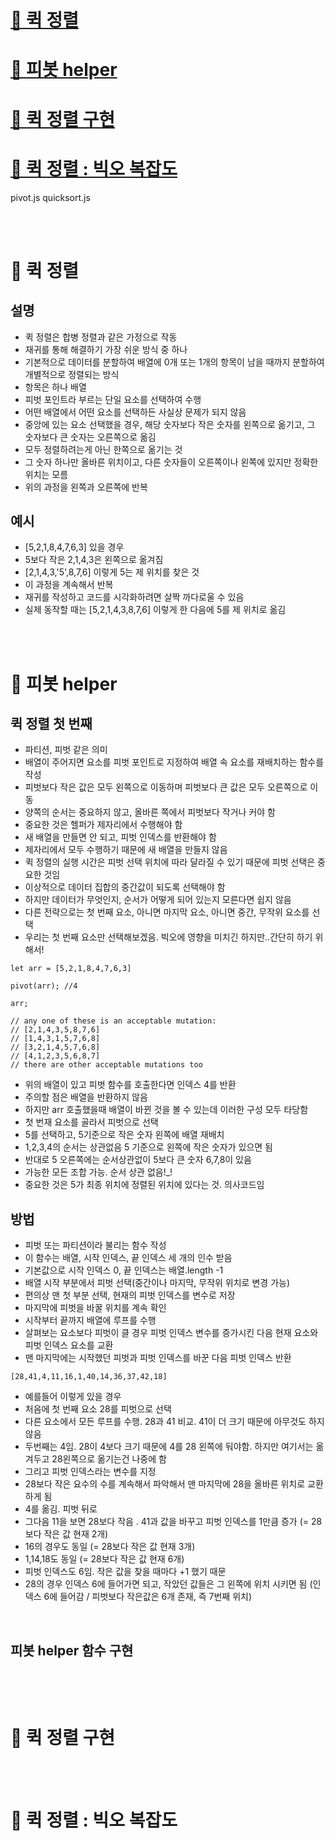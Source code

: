 # <a href="#1">🐣 퀵 정렬</a> <br/>
# <a href="#2">🐣 피봇 helper </a> <br/>
# <a href="#3">🐣 퀵 정렬 구현 </a> <br/>
# <a href="#4">🐣 퀵 정렬 : 빅오 복잡도 </a> <br/>
pivot.js
quicksort.js

<br/>
<br/>

# 🐣   퀵 정렬<span id="1">
## 설명
- 퀵 정렬은 합병 정렬과 같은 가정으로 작동
- 재귀를 통해 해결하기 가장 쉬운 방식 중 하나
- 기본적으로 데이터를 분할하여 배열에 0개 또는 1개의 항목이 남을 때까지 분할하여 개별적으로 정렬되는 방식
- 항목은 하나 배열
- 피벗 포인트라 부르는 단일 요소를 선택하여 수행
- 어떤 배열에서 어떤 요소를 선택하든 사실상 문제가 되지 않음
- 중앙에 있는 요소 선택했을 경우, 해당 숫자보다 작은 숫자를 왼쪽으로 옮기고, 그 숫자보다 큰 숫자는 오른쪽으로 옮김
- 모두 정렬하려는게 아닌 한쪽으로 옮기는 것
- 그 숫자 하나만 올바른 위치이고, 다른 숫자들이 오른쪽이나 왼쪽에 있지만 정확한 위치는 모름
- 위의 과정을 왼쪽과 오른쪽에 반복

## 예시
- [5,2,1,8,4,7,6,3] 있을 경우
- 5보다 작은 2,1,4,3은 왼쪽으로 옮겨짐
- [2,1,4,3,'5',8,7,6] 이렇게 5는 제 위치를 찾은 것
- 이 과정을 계속해서 반복
- 재귀를 작성하고 코드를 시각화하려면 살짝 까다로울 수 있음
- 실제 동작할 때는 [5,2,1,4,3,8,7,6] 이렇게 한 다음에 5를 제 위치로 옮김

<br/>
<br/>

# 🐣   피봇 helper <span id="2">
## 퀵 정렬 첫 번째
- 파티션, 피벗 같은 의미
- 배열이 주어지면 요소를 피벗 포인트로 지정하여 배열 속 요소를 재배치하는 함수를 작성
- 피벗보다 작은 값은 모두 왼쪽으로 이동하며 피벗보다 큰 값은 모두 오른쪽으로 이동
- 양쪽의 순서는 중요하지 않고, 올바른 쪽에서 피벗보다 작거나 커야 함
- 중요한 것은 헬퍼가 제자리에서 수행해야 함
- 새 배열을 만들면 안 되고, 피벗 인덱스를 반환해야 함
- 제자리에서 모두 수행하기 때문에 새 배열을 만들지 않음
- 퀵 정렬의 실행 시간은 피벗 선택 위치에 따라 달라질 수 있기 때문에 피벗 선택은 중요한 것임
- 이상적으로 데이터 집합의 중간값이 되도록 선택해야 함
- 하지만 데이터가 무엇인지, 순서가 어떻게 되어 있는지 모른다면 쉽지 않음
- 다른 전략으로는 첫 번째 요소, 아니면 마지막 요소, 아니면 중간, 무작위 요소를 선택
- 우리는 첫 번째 요소만 선택해보겠음. 빅오에 영향을 미치긴 하지만..간단히 하기 위해서!

```
let arr = [5,2,1,8,4,7,6,3]

pivot(arr); //4

arr;

// any one of these is an acceptable mutation:
// [2,1,4,3,5,8,7,6]
// [1,4,3,1,5,7,6,8]
// [3,2,1,4,5,7,6,8]
// [4,1,2,3,5,6,8,7]
// there are other acceptable mutations too

```

- 위의 배열이 있고 피벗 함수를 호출한다면 인덱스 4를 반환
- 주의할 점은 배열을 반환하지 않음
- 하지만 arr 호출했을때 배열이 바뀐 것을 볼 수 있는데 이러한 구성 모두 타당함
- 첫 번재 요소를 골라서 피벗으로 선택
- 5를 선택하고, 5기준으로 작은 숫자 왼쪽에 배열 재배치
- 1,2,3,4의 순서는 상관없음 5 기준으로 왼쪽에 작은 숫자가 있으면 됨
- 반대로 5 오른쪽에는 순서상관없이 5보다 큰 숫자 6,7,8이 있음
- 가능한 모든 조합 가능. 순서 상관 없음!_!
- 중요한 것은 5가 최종 위치에 정렬된 위치에 있다는 것. 의사코드임

## 방법
- 피벗 또는 파티션이라 불리는 함수 작성
- 이 함수는 배열, 시작 인덱스, 끝 인덱스 세 개의 인수 받음
- 기본값으로 시작 인덱스 0, 끝 인덱스는 배열.length -1
- 배열 시작 부분에서 피벗 선택(중간이나 마지막, 무작위 위치로 변경 가능)
- 편의상 맨 첫 부분 선택, 현재의 피벗 인덱스를 변수로 저장
- 마지막에 피벗을 바꿀 위치를 계속 확인
- 시작부터 끝까지 배열에 루프를 수행
- 살펴보는 요소보다 피벗이 클 경우 피벗 인덱스 변수를 증가시킨 다음 현재 요소와 피벗 인덱스 요소를 교환
- 맨 마지막에는 시작했던 피벗과 피벗 인덱스를 바꾼 다음 피벗 인덱스 반환
```
[28,41,4,11,16,1,40,14,36,37,42,18]
```
- 예를들어 이렇게 있을 경우
- 처음에 첫 번째 요소 28를 피벗으로 선택
- 다른 요소에서 모든 루프를 수행. 28과 41 비교. 41이 더 크기 때문에 아무것도 하지 않음
- 두번째는 4임. 28이 4보다 크기 때문에 4를 28 왼쪽에 둬야함. 하지만 여기서는 옮겨두고 28왼쪽으로 옮기는건 나중에 함
- 그리고 피벗 인덱스라는 변수를 지정
- 28보다 작은 요수의 수를 계속해서 파악해서 맨 마지막에 28을 올바른 위치로 교환하게 됨
- 4를 옮김. 피벗 뒤로 
- 그다음 11을 보면 28보다 작음 . 41과 값을 바꾸고 피벗 인덱스를 1만큼 증가 (= 28보다 작은 값 현재 2개)
- 16의 경우도 동일 (= 28보다 작은 값 현재 3개)
- 1,14,18도 동일 (= 28보다 작은 값 현재 6개)
- 피벗 인덱스도 6임. 작은 값을 찾을 때마다 +1 했기 때문
- 28의 경우 인덱스 6에 들어가면 되고, 작았던 값들은 그 왼쪽에 위치 시키면 됨 (인덱스 6에 들어감 / 피벗보다 작은값은 6개 존재, 즉 7번째 위치)

<br/>

## 피봇 helper 함수 구현

```

```



<br/>
<br/>

# 🐣   퀵 정렬 구현 <span id="3">

<br/>
<br/>

# 🐣   퀵 정렬 : 빅오 복잡도 <span id="4">